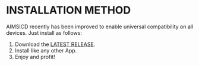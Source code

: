 # INSTALLATION METHOD
AIMSICD recently has been improved to enable universal compatibility on all devices. Just install as follows:

1. Download the [LATEST RELEASE](https://github.com/SecUpwN/Android-IMSI-Catcher-Detector/releases).
2. Install like any other App.
3. Enjoy and profit!

